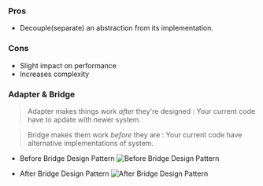 
### Pros ###
- Decouple(separate) an abstraction from its implementation.
### Cons ###
- Slight impact on performance
- Increases complexity

### Adapter & Bridge ###
> Adapter makes things work _after_ they're designed : Your current code have to apdate with newer system.

> Bridge makes them work _before_ they are : Your current code have alternative implementations of system.

- Before Bridge Design Pattern
![Before Bridge Design Pattern](https://www.java2blog.com/wp-content/uploads/2012/09/BeforeApplyingBridgeDesignPattern.gif)

- After Bridge Design Pattern
![After Bridge Design Pattern](https://www.java2blog.com/wp-content/uploads/2012/09/AfterApplyingBridgeDesignPattern.gif)